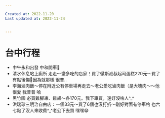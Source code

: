```yaml
---

Created at: 2022-11-20
Last updated at: 2022-11-24


---
```


# 台中行程


* 中午永和出發 中和開車🚗
* 清水休息站上廁所 走走～蠻多吃的店家！買了徹斯叔叔起司蛋糕220元～買了有點後悔🤣因為就那樣 很普..
* 李海滷肉飯～停在附近公有停車場再走去～老公愛吃滷肉飯（是大塊肉～～他很愛 我普普 哈
* 黑竹園 必買雞腳凍、雞翅～各170元。我下車買，還好沒啥人^\_^
* 洪瑞珍三明治自由店：一個33元～買了6個也沒打折～剛好對面有停車格 也六七點了沒人來收費^\_^老公下去買 嘿嘿😁

